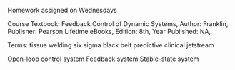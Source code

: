 


Homework assigned on Wednesdays

Course Textbook:
Feedback Control of Dynamic Systems, Author: Franklin, Publisher: Pearson Lifetime eBooks, Edition: 8th, Year Published: NA,


Terms:
tissue welding
six sigma black belt
predictive clinical
jetstream

Open-loop control system
Feedback system
Stable-state system

